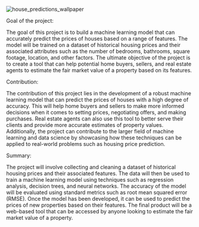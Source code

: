 ![house_predictions_wallpaper](https://user-images.githubusercontent.com/106672122/224556496-750b2e1e-f016-4b2c-a2d9-95f4247b9320.png)

Goal of the project:

The goal of this project is to build a machine learning model that can accurately predict the prices of houses based on a range of features. The model will be trained on a dataset of historical housing prices and their associated attributes such as the number of bedrooms, bathrooms, square footage, location, and other factors. The ultimate objective of the project is to create a tool that can help potential home buyers, sellers, and real estate agents to estimate the fair market value of a property based on its features.

Contribution:

The contribution of this project lies in the development of a robust machine learning model that can predict the prices of houses with a high degree of accuracy. This will help home buyers and sellers to make more informed decisions when it comes to setting prices, negotiating offers, and making purchases. Real estate agents can also use this tool to better serve their clients and provide more accurate estimates of property values. Additionally, the project can contribute to the larger field of machine learning and data science by showcasing how these techniques can be applied to real-world problems such as housing price prediction.

Summary:

The project will involve collecting and cleaning a dataset of historical housing prices and their associated features. The data will then be used to train a machine learning model using techniques such as regression analysis, decision trees, and neural networks. The accuracy of the model will be evaluated using standard metrics such as root mean squared error (RMSE). Once the model has been developed, it can be used to predict the prices of new properties based on their features. The final product will be a web-based tool that can be accessed by anyone looking to estimate the fair market value of a property.
